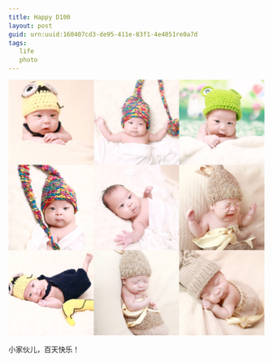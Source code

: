 ```yaml
---
title: Happy D100
layout: post
guid: urn:uuid:160407cd3-de95-411e-83f1-4e4051re0a7d
tags: 
   life
   photo
---
```


![hand in hand](/media/files/2016/d100.jpg)

小家伙儿，百天快乐！
